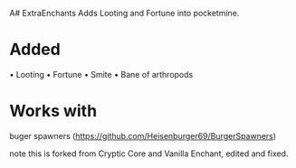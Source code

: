 A# ExtraEnchants
Adds Looting and Fortune into pocketmine.

# Added 
• Looting 
• Fortune
• Smite
• Bane of arthropods 

# Works with
buger spawners (https://github.com/Heisenburger69/BurgerSpawners)


note this is forked from Cryptic Core and Vanilla Enchant, edited and fixed.
